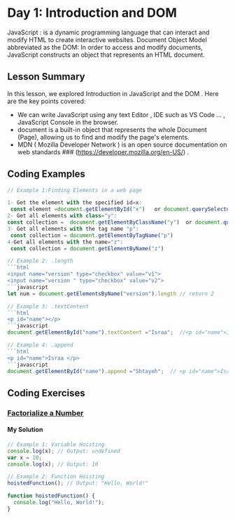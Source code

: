 
# Day 1: Introduction and DOM 
JavaScript : is a dynamic programming language that can interact and modify HTML to create interactive websites. 
Document Object Model abbreviated as the DOM: In order to access and modify documents, JavaScript constructs an object that represents an HTML document. 

## Lesson Summary

In this lesson, we explored Introduction in JavaScript and the DOM . Here are the key points covered:

- We can write JavaScript using any text Editor , IDE such as VS Code ... , JavaScript Console in the browser.
- document is a built-in object that represents the whole Document (Page), allowing us to find and modify the page's elements.
- MDN ( Mozilla Developer Network ) is an open source documentation on web standards ### (https://developer.mozilla.org/en-US/) .
  

## Coding Examples

```javascript
// Example 1:Finding Elements in a web page 

1- Get the element with the specified id=x:
 const element =document.getElementById("x")   or document.querySelector("#x")        
2- Get all elements with class="y":
const collection =  document.getElementByClassName("y")  or document.querySelectorAll(".y")   
3- Get all elements with the tag name "p":
 const collection = document.getElementByTagName("p")    
4-Get all elements with the name="z":
 const collection = document.getElementByName("z")

// Example 2: .length
```html
<input name="version" type="checkbox" value="v1">
<input name="version " type="checkbox" value="v2">
```javascript
let num = document.getElementsByName("version").length // return 2

// Example 3: .textContent
```html
<p id="name"></p>
```javascript
document.getElementById("name").textContent ="Israa";  //<p id="name">Israa</p>

// Example 4: .append
```html
<p id="name">Israa </p>
```javascript
document.getElementById("name").append ="Shtayeh";  // <p id="name">Israa Shtayeh </p>

```


## Coding Exercises

### [Factorialize a Number](https://www.freecodecamp.org/learn/javascript-algorithms-and-data-structures/basic-algorithm-scripting/factorialize-a-number)

#### My Solution


```javascript
// Example 1: Variable Hoisting
console.log(x); // Output: undefined
var x = 10;
console.log(x); // Output: 10

// Example 2: Function Hoisting
hoistedFunction(); // Output: "Hello, World!"

function hoistedFunction() {
  console.log("Hello, World!");
}

```
